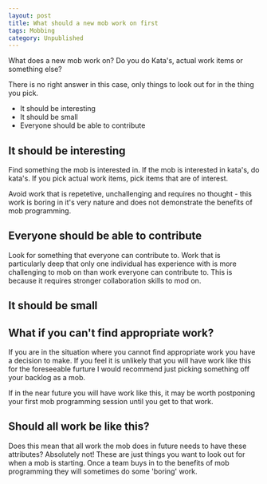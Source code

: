 ```yaml
---
layout: post
title: What should a new mob work on first
tags: Mobbing 
category: Unpublished
---
```


What does a new mob work on? Do you do Kata's, actual work items or something else?

There is no right answer in this case, only things to look out for in the thing you pick.

- It should be interesting  
- It should be small
- Everyone should be able to contribute

## It should be interesting

Find something the mob is interested in. If the mob is interested in kata's, do kata's. If you pick actual work items, pick items that are of interest. 

Avoid work that is repetetive, unchallenging and requires no thought - this work is boring in it's very nature and does not demonstrate the benefits of mob programming.

## Everyone should be able to contribute

Look for something that everyone can contribute to. Work that is particularly deep that only one individual has experience with is more challenging to mob on than work everyone can contribute to. This is because it requires stronger collaboration skills to mod on.

## It should be small




## What if you can't find appropriate work?

If you are in the situation where you cannot find appropriate work you have a decision to make. If you feel it is unlikely that you will have work like this for the foreseeable furture I would recommend just picking something off your backlog as a mob.

If in the near future you will have work like this, it may be worth postponing your first mob programming session until you get to that work.

## Should all work be like this?

Does this mean that all work the mob does in future needs to have these attributes? Absolutely not! These are just things you want to look out for when a mob is starting. Once a team buys in to the benefits of mob programming they will sometimes do some 'boring' work.

